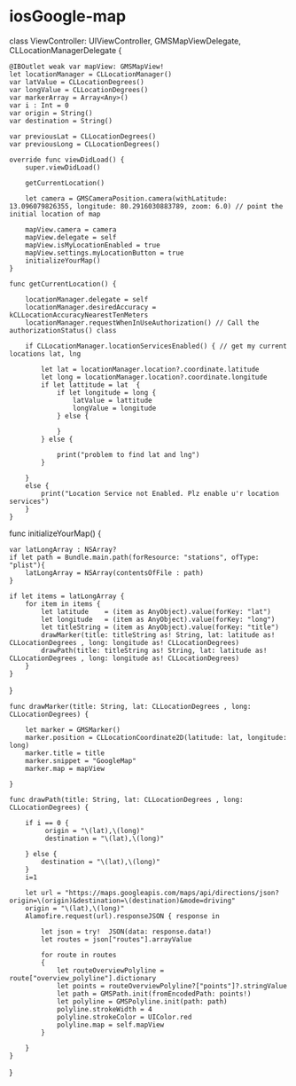 # iosGoogle-map


class ViewController: UIViewController, GMSMapViewDelegate, CLLocationManagerDelegate {
    
    @IBOutlet weak var mapView: GMSMapView!
    let locationManager = CLLocationManager()
    var latValue = CLLocationDegrees()
    var longValue = CLLocationDegrees()
    var markerArray = Array<Any>()
    var i : Int = 0
    var origin = String()
    var destination = String()
    
    var previousLat = CLLocationDegrees()
    var previousLong = CLLocationDegrees()
    
    override func viewDidLoad() {
        super.viewDidLoad()
    
        getCurrentLocation()
        
        let camera = GMSCameraPosition.camera(withLatitude: 13.096079826355, longitude: 80.2916030883789, zoom: 6.0) // point the initial location of map
        
        mapView.camera = camera
        mapView.delegate = self
        mapView.isMyLocationEnabled = true
        mapView.settings.myLocationButton = true
        initializeYourMap()
    }

    func getCurrentLocation() {
        
        locationManager.delegate = self
        locationManager.desiredAccuracy = kCLLocationAccuracyNearestTenMeters
        locationManager.requestWhenInUseAuthorization() // Call the authorizationStatus() class

        if CLLocationManager.locationServicesEnabled() { // get my current locations lat, lng
            
            let lat = locationManager.location?.coordinate.latitude
            let long = locationManager.location?.coordinate.longitude
            if let lattitude = lat  {
                if let longitude = long {
                    latValue = lattitude
                    longValue = longitude
                } else {
                    
                }
            } else {
                
                print("problem to find lat and lng")
            }
            
        }
        else {
            print("Location Service not Enabled. Plz enable u'r location services")
        }
    }

   func initializeYourMap() {
    
    var latLongArray : NSArray?
    if let path = Bundle.main.path(forResource: "stations", ofType: "plist"){
        latLongArray = NSArray(contentsOfFile : path)
    }

    if let items = latLongArray {
        for item in items {
            let latitude    = (item as AnyObject).value(forKey: "lat")
            let longitude   = (item as AnyObject).value(forKey: "long")
            let titleString = (item as AnyObject).value(forKey: "title")
            drawMarker(title: titleString as! String, lat: latitude as! CLLocationDegrees , long: longitude as! CLLocationDegrees)
            drawPath(title: titleString as! String, lat: latitude as! CLLocationDegrees , long: longitude as! CLLocationDegrees)
        }
    }
}
    
    func drawMarker(title: String, lat: CLLocationDegrees , long: CLLocationDegrees) {
        
        let marker = GMSMarker()
        marker.position = CLLocationCoordinate2D(latitude: lat, longitude: long)
        marker.title = title
        marker.snippet = "GoogleMap"
        marker.map = mapView
        
    }
    
    func drawPath(title: String, lat: CLLocationDegrees , long: CLLocationDegrees) {
        
        if i == 0 {
             origin = "\(lat),\(long)"
             destination = "\(lat),\(long)"

        } else {
            destination = "\(lat),\(long)"
        }
        i=1
        
        let url = "https://maps.googleapis.com/maps/api/directions/json?origin=\(origin)&destination=\(destination)&mode=driving"
        origin = "\(lat),\(long)"
        Alamofire.request(url).responseJSON { response in
            
            let json = try!  JSON(data: response.data!)
            let routes = json["routes"].arrayValue
            
            for route in routes
            {
                let routeOverviewPolyline = route["overview_polyline"].dictionary
                let points = routeOverviewPolyline?["points"]?.stringValue
                let path = GMSPath.init(fromEncodedPath: points!)
                let polyline = GMSPolyline.init(path: path)
                polyline.strokeWidth = 4
                polyline.strokeColor = UIColor.red
                polyline.map = self.mapView
            }
            
        }
    }

}

